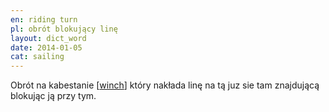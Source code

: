 ```yaml
---
en: riding turn
pl: obrót blokujący linę
layout: dict_word
date: 2014-01-05
cat: sailing
---
```


Obrót na kabestanie [[winch](/dict/w/winch/)] który nakłada linę na tą juz sie tam znajdującą blokując ją przy tym.